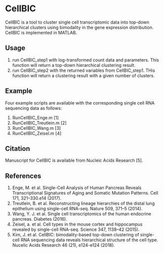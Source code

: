 # CellBIC

CellBIC is a tool to cluster single cell transcriptomic data into top-down hierarchical clusters using bimodality in the gene expression distribution. CellBIC is implemented in MATLAB.

## Usage

1. run CellBIC_step1 with log-transformed count data and parameters. This function will return a top-down hierarchical clustering result.
2. run CellBIC_step2 with the returned variables from CellBIC_step1. THis function will return a clustering result with a given number of clusters.

## Example

Four example scripts are available with the corresponding single cell RNA sequencing data as follows:
1. RunCellBIC_Enge.m [1]
2. RunCellBIC_Treutlein.m [2]
3. RunCellBIC_Wang.m [3]
4. RunCellBIC_Zeisel.m [4]

## Citation

Manuscript for CellBIC is available from Nucleic Acids Research [5].

## References
1. Enge, M. et al. Single-Cell Analysis of Human Pancreas Reveals Transcriptional Signatures of Aging and Somatic Mutation Patterns. Cell 171, 321–330.e14 (2017).
2. Treutlein, B. et al. Reconstructing lineage hierarchies of the distal lung epithelium using single-cell RNA-seq. Nature 509, 371–5 (2014).
3. Wang, Y. J. et al. Single cell transcriptomics of the human endocrine pancreas. Diabetes (2016).
4. Zeisel,  a. et al. Cell types in the mouse cortex and hippocampus revealed by single-cell RNA-seq. Science 347, 1138–42 (2015).
5. Kim, J. et al. CellBIC: bimodality-based top-down clustering of single-cell RNA sequencing data reveals hierarchical structure of the cell type. Nucelic Acids Research 46 (21), e124-e124 (2018).

